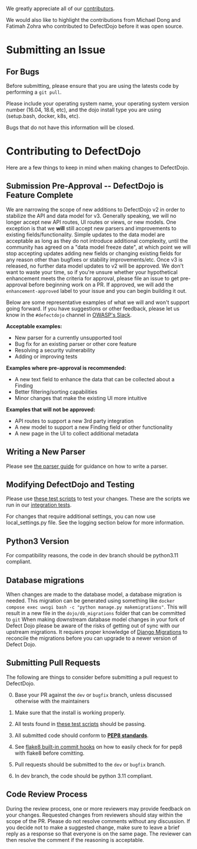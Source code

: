 We greatly appreciate all of our
[contributors](https://github.com/DefectDojo/django-DefectDojo/graphs/contributors).

We would also like to highlight the contributions from Michael Dong and Fatimah
Zohra who contributed to DefectDojo before it was open source.

# Submitting an Issue

## For Bugs

Before submitting, please ensure that you are using the latests code by performing a `git pull`.

Please include your operating system name, your operating system version number (16.04, 18.6, etc), and the dojo install type you are using (setup.bash, docker, k8s, etc).

Bugs that do not have this information will be closed.

# Contributing to DefectDojo

Here are a few things to keep in mind when making changes to DefectDojo.

## Submission Pre-Approval -- DefectDojo is Feature Complete

We are narrowing the scope of new additions to DefectDojo v2 in order to stabilize the API and data model for v3.
Generally speaking, we will no longer accept new API routes, UI routes or views, or new models. One exception is that we
**will** still accept new parsers and improvements to existing fields/functionality. Simple updates to the data model
are acceptable as long as they do not introduce additional complexity, until the community has agreed on a "data model
freeze date", at which point we will stop accepting updates adding new fields or changing existing fields for any reason
other than bugfixes or stability improvements/etc. Once v3 is released, no further data model updates to v2 will be
approved. We don't want to waste your time, so if you're unsure whether your hypothetical enhancement meets the criteria
for approval, please file an issue to get pre-approval before beginning work on a PR. If approved, we will add the
`enhancement-approved` label to your issue and you can begin building it out.

Below are some representative examples of what we will and won't support going forward. If you have suggestions or other
feedback, please let us know in the `#defectdojo` channel in [OWASP's Slack](https://owasp-slack.herokuapp.com/).

**Acceptable examples:**

* New parser for a currently unsupported tool
* Bug fix for an existing parser or other core feature
* Resolving a security vulnerability
* Adding or improving tests

**Examples where pre-approval is recommended:**

* A new text field to enhance the data that can be collected about a Finding
* Better filtering/sorting capabilities
* Minor changes that make the existing UI more intuitive

**Examples that will not be approved:**

* API routes to support a new 3rd party integration
* A new model to support a new Finding field or other functionality
* A new page in the UI to collect additional metadata

## Writing a New Parser

Please see [the parser guide](https://documentation.defectdojo.com/en/open_source/contributing/how-to-write-a-parser/) for guidance on how to write a parser.

## Modifying DefectDojo and Testing

Please use [these test scripts](../tests) to test your changes. These are the scripts we run in our [integration tests](DOCKER.md#run-the-tests-with-docker).

For changes that require additional settings, you can now use local_settings.py file. See the logging section below for more information.

## Python3 Version
For compatibility reasons, the code in dev branch should be python3.11 compliant.

## Database migrations
When changes are made to the database model, a database migration is needed. This migration can be generated using something like
`docker compose exec uwsgi bash -c "python manage.py makemigrations"`.
This will result in a new file in the `dojo/db_migrations` folder that can be committed to `git`
When making downstream database model changes in your fork of Defect Dojo please be aware of the risks of getting out of sync with our upstream migrations.
It requiers proper knowledge of [Django Migrations](https://docs.djangoproject.com/en/5.0/topics/migrations/) to reconcile the migrations before you can upgrade to a newer version of Defect Dojo.

## Submitting Pull Requests

The following are things to consider before submitting a pull request to
DefectDojo.

0. Base your PR against the `dev` or `bugfix` branch, unless discussed otherwise with the maintainers

0. Make sure that the install is working properly.

0. All tests found in [these test scripts](../tests) should be passing.

0. All submitted code should conform to [__PEP8 standards__][pep8].

0. See [flake8 built-in commit hooks] on how to easily check for for pep8 with flake8 before comitting.

0. Pull requests should be submitted to the `dev` or `bugfix` branch.

0. In dev branch, the code should be python 3.11 compliant.

[dojo_settings]: /dojo/settings/settings_dist.py "DefectDojo settings file"
[pep8]: https://www.python.org/dev/peps/pep-0008/ "PEP8"
[flake8 built-in commit hooks]: https://flake8.pycqa.org/en/latest/user/using-hooks.html#built-in-hook-integration


## Code Review Process

During the review process, one or more reviewers may provide feedback on your changes.
Requested changes from reviewers should stay within the scope of the PR.
Please do not resolve comments without any discussion. If you decide not to make a suggested change,
make sure to leave a brief reply as a response so that everyone
is on the same page. The reviewer can then resolve the comment if the reasoning is acceptable.